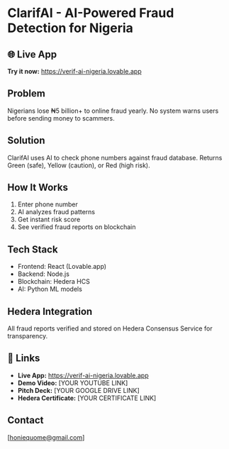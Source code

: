 # ClarifAI - AI-Powered Fraud Detection for Nigeria

## 🌐 Live App
**Try it now:** https://verif-ai-nigeria.lovable.app

## Problem
Nigerians lose ₦5 billion+ to online fraud yearly. No system warns users before sending money to scammers.

## Solution
ClarifAI uses AI to check phone numbers against fraud database. Returns Green (safe), Yellow (caution), or Red (high risk).

## How It Works
1. Enter phone number
2. AI analyzes fraud patterns
3. Get instant risk score
4. See verified fraud reports on blockchain

## Tech Stack
- Frontend: React (Lovable.app)
- Backend: Node.js
- Blockchain: Hedera HCS
- AI: Python ML models

## Hedera Integration
All fraud reports verified and stored on Hedera Consensus Service for transparency.

## 🔗 Links
- **Live App:** https://verif-ai-nigeria.lovable.app
- **Demo Video:** [YOUR YOUTUBE LINK]
- **Pitch Deck:** [YOUR GOOGLE DRIVE LINK]
- **Hedera Certificate:** [YOUR CERTIFICATE LINK]

## Contact
[honiequome@gmail.com]
